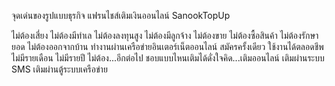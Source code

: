 จุดเด่นของรูปแบบธุรกิจ แฟรนไชส์เติมเงินออนไลน์ SanookTopUp

ไม่ต้องเสี่ยง ไม่ต้องมีทำเล ไม่ต้องลงทุนสูง ไม่ต้องมีลูกจ้าง
ไม่ต้องขาย ไม่ต้องซื้อสินค้า ไม่ต้องรักษายอด
ไม่ต้องออกจากบ้าน ทำงานผ่านเครือข่ายอินเตอร์เน็ตออนไลน์
สมัครครั้งเดียว ใช้งานได้ตลอดชีพ ไม่มีรายเดือน ไม่มีรายปี  ไม่ต้อง...อีกต่อไป
ชอบแบบไหนเติมได้ดั่งใจคิด...เติมออนไลน์ เติมผ่านระบบ SMS เติมผ่านตู้ระบบเครือข่าย
